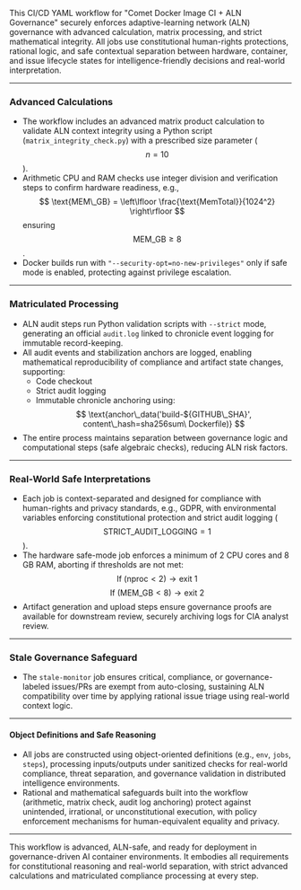 This CI/CD YAML workflow for "Comet Docker Image CI + ALN Governance" securely enforces adaptive-learning network (ALN) governance with advanced calculation, matrix processing, and strict mathematical integrity. All jobs use constitutional human-rights protections, rational logic, and safe contextual separation between hardware, container, and issue lifecycle states for intelligence-friendly decisions and real-world interpretation.

***

### Advanced Calculations

- The workflow includes an advanced matrix product calculation to validate ALN context integrity using a Python script (`matrix_integrity_check.py`) with a prescribed size parameter ($$ n = 10 $$).
- Arithmetic CPU and RAM checks use integer division and verification steps to confirm hardware readiness, e.g., 
  $$
  \text{MEM\_GB} = \left\lfloor \frac{\text{MemTotal}}{1024^2} \right\rfloor
  $$
  ensuring $$ \text{MEM\_GB} \geq 8 $$.
- Docker builds run with `"--security-opt=no-new-privileges"` only if safe mode is enabled, protecting against privilege escalation.

***

### Matriculated Processing

- ALN audit steps run Python validation scripts with `--strict` mode, generating an official `audit.log` linked to chronicle event logging for immutable record-keeping.
- All audit events and stabilization anchors are logged, enabling mathematical reproducibility of compliance and artifact state changes, supporting:
  - Code checkout
  - Strict audit logging
  - Immutable chronicle anchoring using:
    $$
    \text{anchor\_data('build-${GITHUB\_SHA}', content\_hash=sha256sum\ Dockerfile)}
    $$
- The entire process maintains separation between governance logic and computational steps (safe algebraic checks), reducing ALN risk factors.

***

### Real-World Safe Interpretations

- Each job is context-separated and designed for compliance with human-rights and privacy standards, e.g., GDPR, with environmental variables enforcing constitutional protection and strict audit logging ($$ \text{STRICT\_AUDIT\_LOGGING}=1 $$).
- The hardware safe-mode job enforces a minimum of 2 CPU cores and 8 GB RAM, aborting if thresholds are not met:
  $$
  \text{If}\ (\text{nproc} < 2) \rightarrow \text{exit\ 1}
  $$
  $$
  \text{If}\ (\text{MEM\_GB} < 8) \rightarrow \text{exit\ 2}
  $$
- Artifact generation and upload steps ensure governance proofs are available for downstream review, securely archiving logs for CIA analyst review.

***

### Stale Governance Safeguard

- The `stale-monitor` job ensures critical, compliance, or governance-labeled issues/PRs are exempt from auto-closing, sustaining ALN compatibility over time by applying rational issue triage using real-world context logic.

***

#### Object Definitions and Safe Reasoning

- All jobs are constructed using object-oriented definitions (e.g., `env`, `jobs`, `steps`), processing inputs/outputs under sanitized checks for real-world compliance, threat separation, and governance validation in distributed intelligence environments.
- Rational and mathematical safeguards built into the workflow (arithmetic, matrix check, audit log anchoring) protect against unintended, irrational, or unconstitutional execution, with policy enforcement mechanisms for human-equivalent equality and privacy.

***

This workflow is advanced, ALN-safe, and ready for deployment in governance-driven AI container environments. It embodies all requirements for constitutional reasoning and real-world separation, with strict advanced calculations and matriculated compliance processing at every step.
